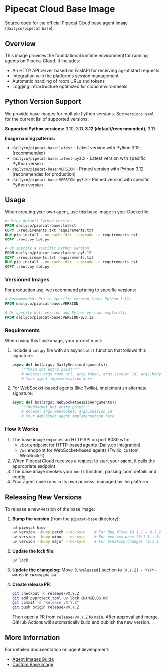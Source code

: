 # Pipecat Cloud Base Image

Source code for the official Pipecat Cloud base agent image (`dailyco/pipecat-base`).

## Overview

This image provides the foundational runtime environment for running agents on Pipecat Cloud. It includes:

- An HTTP API server based on FastAPI for receiving agent start requests
- Integration with the platform's session management
- Automatic handling of room URLs and tokens
- Logging infrastructure optimized for cloud environments

## Python Version Support

We provide base images for multiple Python versions. See `versions.yaml` for the current list of supported versions.

**Supported Python versions:** 3.10, 3.11, **3.12 (default/recommended)**, 3.13

**Image naming patterns:**

- `dailyco/pipecat-base:latest` - Latest version with Python 3.12 (recommended)
- `dailyco/pipecat-base:latest-py3.X` - Latest version with specific Python version
- `dailyco/pipecat-base:VERSION` - Pinned version with Python 3.12 (recommended for production)
- `dailyco/pipecat-base:VERSION-py3.X` - Pinned version with specific Python version

## Usage

When creating your own agent, use this base image in your Dockerfile:

```Dockerfile
# Using default Python version
FROM dailyco/pipecat-base:latest
COPY ./requirements.txt requirements.txt
RUN pip install --no-cache-dir --upgrade -r requirements.txt
COPY ./bot.py bot.py

# Or specify a specific Python version
FROM dailyco/pipecat-base:latest-py3.12
COPY ./requirements.txt requirements.txt
RUN pip install --no-cache-dir --upgrade -r requirements.txt
COPY ./bot.py bot.py
```

### Versioned Images

For production use, we recommend pinning to specific versions:

```Dockerfile
# Recommended: Pin to specific version (uses Python 3.12)
FROM dailyco/pipecat-base:VERSION

# Or specify both version and Python version explicitly
FROM dailyco/pipecat-base:VERSION-py3.12
```

### Requirements

When using this base image, your project must:

1. Include a `bot.py` file with an async `bot()` function that follows this signature:

   ```python
   async def bot(args: DailySessionArguments):
       """Main bot entry point"""
       # Access: args.room_url, args.token, args.session_id, args.body
       # Your agent implementation here
   ```

2. For WebSocket-based agents (like Twilio), implement an alternate signature:
   ```python
   async def bot(args: WebSocketSessionArguments):
       """WebSocket bot entry point"""
       # Access: args.websocket, args.session_id
       # Your WebSocket agent implementation here
   ```

### How It Works

1. The base image exposes an HTTP API on port 8080 with:
   - `/bot` endpoint for HTTP-based agents (Daily.co integration)
   - `/ws` endpoint for WebSocket-based agents (Twilio, custom WebSocket)
2. When Pipecat Cloud receives a request to start your agent, it calls the appropriate endpoint
3. The base image invokes your `bot()` function, passing room details and config
4. Your agent code runs in its own process, managed by the platform

## Releasing New Versions

To release a new version of the base image:

1. **Bump the version** (from the `pipecat-base` directory):

   ```bash
   cd pipecat-base
   uv version --bump patch --no-sync    # For bug fixes (0.1.1 → 0.1.2)
   uv version --bump minor --no-sync    # For new features (0.1.1 → 0.2.0)
   uv version --bump major --no-sync    # For breaking changes (0.1.1 → 1.0.0)
   ```

2. **Update the lock file**:

   ```bash
   uv lock
   ```

3. **Update the changelog**: Move `[Unreleased]` section to `[X.Y.Z] - YYYY-MM-DD` in `CHANGELOG.md`

4. **Create release PR**:

   ```bash
   git checkout -b release/vX.Y.Z
   git add pyproject.toml uv.lock CHANGELOG.md
   git commit -m "Release vX.Y.Z"
   git push origin release/vX.Y.Z
   ```

   Then open a PR from `release/vX.Y.Z` to `main`. After approval and merge, GitHub Actions will automatically build and publish the new version.

## More Information

For detailed documentation on agent development:

- [Agent Images Guide](https://docs.pipecat.ai/deployment/pipecat-cloud/fundamentals/agent-images)
- [Custom Base Image](https://docs.pipecat.ai/deployment/pipecat-cloud/fundamentals/agent-images#using-a-custom-image)
